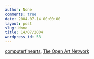 ```yaml
---
author: None
comments: true
date: 2004-07-14 00:00:00
layout: post
slug: None
title: 14/07/2004
wordpress_id: 58
---
```


[computerfinearts](http://computerfinearts.com/), [The Open Art Network](http://three.org/openart/)
